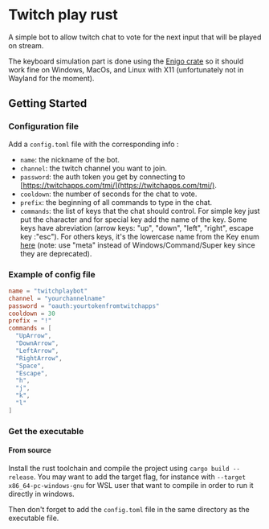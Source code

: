 # Twitch play rust

A simple bot to allow twitch chat to vote for the next input that will be played on stream.

The keyboard simulation part is done using the [Enigo crate](https://docs.rs/enigo/0.0.14/enigo/index.html) so it should work fine on Windows, MacOs, and Linux with X11 (unfortunately not in Wayland for the moment).


## Getting Started
### Configuration file

Add a `config.toml` file with the corresponding info :

- `name`: the nickname of the bot.
- `channel`: the twitch channel you want to join.
- `password`: the auth token you get by connecting to [https://twitchapps.com/tmi/](https://twitchapps.com/tmi/).
- `cooldown`: the number of seconds for the chat to vote.
- `prefix`: the beginning of all commands to type in the chat.
- `commands`: the list of keys that the chat should control. For simple key just put the character and for special key add the name of the key. Some keys have abreviation (arrow keys: "up", "down", "left", "right", escape key :"esc"). For others keys, it's the lowercase name from the Key enum [here](https://docs.rs/enigo/latest/enigo/enum.Key.html) (note: use "meta" instead of Windows/Command/Super key since they are deprecated).

### Example of config file


```toml
name = "twitchplaybot"
channel = "yourchannelname"
password = "oauth:yourtokenfromtwitchapps"
cooldown = 30
prefix = "!"
commands = [
  "UpArrow",
  "DownArrow",
  "LeftArrow",
  "RightArrow",
  "Space",
  "Escape",
  "h",
  "j",
  "k",
  "l"
]
```

### Get the executable
#### From source
Install the rust toolchain and compile the project using `cargo build --release`. You may want to add the target flag, for instance with `--target x86_64-pc-windows-gnu` for WSL user that want to compile in order to run it directly in windows.

Then don't forget to add the `config.toml` file in the same directory as the executable file.
